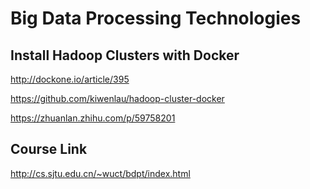 # Big Data Processing Technologies

## Install Hadoop Clusters with Docker

http://dockone.io/article/395

https://github.com/kiwenlau/hadoop-cluster-docker

https://zhuanlan.zhihu.com/p/59758201

## Course Link

http://cs.sjtu.edu.cn/~wuct/bdpt/index.html
